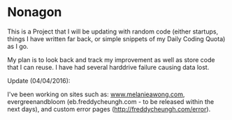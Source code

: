 # Nonagon

This is a Project that I will be updating with random code (either startups, things I have written far back, or simple snippets of my Daily Coding Quota) as I go. 

My plan is to look back and track my improvement as well as store code that I can reuse. I have had several harddrive failure causing data lost.

Update (04/04/2016):

I've been working on sites such as: www.melanieawong.com, evergreenandbloom (eb.freddycheungh.com - to be released within the next days), and custom error pages (http://freddycheungh.com/error). 
